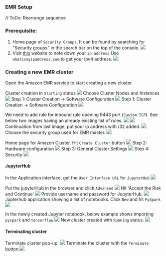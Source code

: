 ### EMR Setup

// ToDo: Rearrange sequence

### Prerequisite:

1. Home page of `Security Groups`. It can be found by searching for "Security groups" in the search bar on the top of the console.
![](./images_emr/emr_5.png)
2. Visit [this](https://whatismyipaddress.com/) website to note down your `ip address`
Use `whatismyipaddress.com` to get your ipv4 address.
![](./images_emr/emr_19.png)

### Creating a new EMR cluster

Open the Amazon EMR service to start creating a new cluster. 

Cluster creation in `Starting` status
![](./images_emr/emr_24.png)
Choose Cluster Nodes and Instances
![](./images_emr/emr_23.png)
Step 1: Cluster Creation -> Software Configuration
![](./images_emr/emr_22.png)
Step 1: Cluster Creation -> Software Configuration
![](./images_emr/emr_21.png)

We need to add rule for inbound rule opening 9443 port (`Custom TCP`). See below two images having an 
already existing list of rules.
![](./images_emr/emr_9.png)
![](./images_emr/emr_10.png)
Continuation from last image, put your ip address with /32 added.
![](./images_emr/emr_8.png)
Choose the security group used for EMR master.
![](./images_emr/emr_7.png)

[//]: # (![]&#40;./images_emr/emr_6.png&#41; # AWS security hub &#40;not needed&#41;)

Home page for Amazon Cluster. Hit `Create Cluster` button
![](./images_emr/emr_2.png)
Step 2: Hardware configuration
![](./images_emr/emr_1.png)
Step 3: General Cluster Settings
![](./images_emr/emr_4.png)
Step 4: Security
![](./images_emr/emr_3.png)


#### JupyterHub
In the Application interface, get the `User Interface URL` for `JupyterHub`
![](./images_emr/emr_20.png)

Put the jupyterHub in the browser and click `Advanced` 
![](./images_emr/emr_18.png)
Hit 'Accept the Risk and Continue'
![](./images_emr/emr_17.png)
Provide username and password for JupyterHub.
![](./images_emr/emr_16.png)
Jupterhub application showing a list of notebooks. Click `New` and hit `PySpark`
![](./images_emr/emr_15.png)

In the newly created Jupyter notebook, below example shows importing `pyspark` and `tensorflow`
![](./images_emr/emr_12.png)
New cluster created with `Running` status.
![](./images_emr/emr_11.png)


#### Terminating cluster
Terminate cluster pop-up.
![](./images_emr/emr_14.png)
Terminate the cluster with the `Terminate` button
![](./images_emr/emr_13.png)